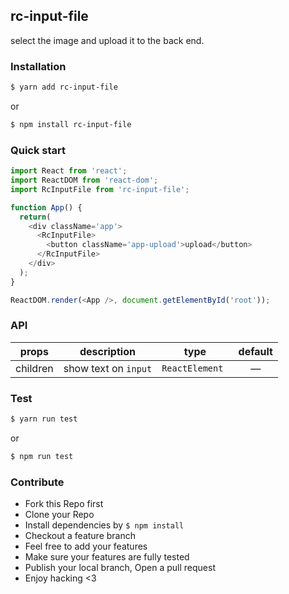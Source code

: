 ## rc-input-file

select the image and upload it to the back end.

### Installation

```bash
$ yarn add rc-input-file
```

or 

```bash
$ npm install rc-input-file
```

 

### Quick start

```js
import React from 'react';
import ReactDOM from 'react-dom';
import RcInputFile from 'rc-input-file';

function App() {
  return(
    <div className='app'>
      <RcInputFile>
        <button className='app-upload'>upload</button>
      </RcInputFile>
    </div>
  );
}

ReactDOM.render(<App />, document.getElementById('root'));
```



### API

|  props   |     description      |      type       | default |
| :------: | :------------------: | :-------------: | :-----: |
| children | show text on `input` | `ReactElement ` |    —    |

### Test

```bash
$ yarn run test
```

or 

```bash
$ npm run test
```

 

### Contribute

- Fork this Repo first
- Clone your Repo
- Install dependencies by `$ npm install`
- Checkout a feature branch
- Feel free to add your features
- Make sure your features are fully tested
- Publish your local branch, Open a pull request
- Enjoy hacking <3
